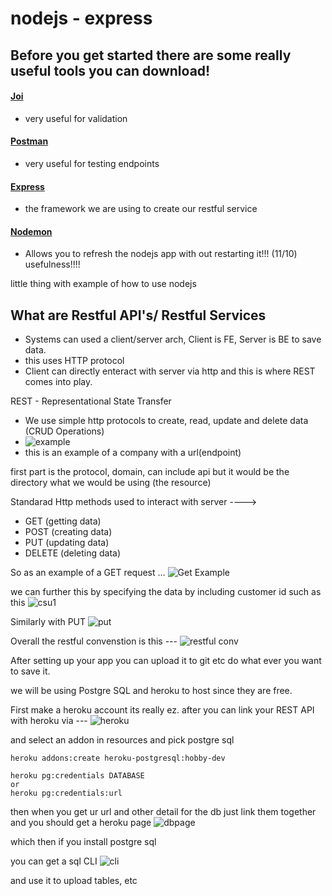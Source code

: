 # nodejs - express


## Before you get started there are some really useful tools you can download!

#### [Joi](https://www.npmjs.com/package/joi)
  - very useful for validation
#### [Postman](https://www.postman.com/)
  - very useful for testing endpoints
#### [Express](https://www.npmjs.com/package/express)
  - the framework we are using to create our restful service
#### [Nodemon](https://www.npmjs.com/package/nodemon)
  - Allows you to refresh the nodejs app with out restarting it!!! (11/10) usefulness!!!!


little thing with example of how to use nodejs

## What are Restful API's/ Restful Services
  - Systems can used a client/server arch, Client is FE, Server is BE to save data. 
  - this uses HTTP protocol
  - Client can directly enteract with server via http and this is where REST comes into play.
  
REST - Representational State Transfer
  - We use simple http protocols to create, read, update and delete data (CRUD Operations)
  - ![example](https://user-images.githubusercontent.com/46537188/120080626-bde88580-c06e-11eb-9761-dbfd232d1bb0.png)
  - this is an example of a company with a url(endpoint)

first part is the protocol, domain, can include api but it would be the directory what we would be using (the resource)

Standarad Http methods used to interact with server ----> 
  - GET (getting data)
  - POST (creating data)
  - PUT (updating data)
  - DELETE (deleting data)
 
So as an example of a GET request ... ![Get Example](https://user-images.githubusercontent.com/46537188/120080764-3f401800-c06f-11eb-9d9e-d74a7d5c3142.png)

we can further this by specifying the data by including customer id such as this ![csu1](https://user-images.githubusercontent.com/46537188/120080818-64348b00-c06f-11eb-88c7-33ff899f9713.png)

Similarly with PUT ![put](https://user-images.githubusercontent.com/46537188/120080856-83cbb380-c06f-11eb-81b8-038a9e526037.png)

Overall the restful convenstion is this --- ![restful conv](https://user-images.githubusercontent.com/46537188/120080903-ad84da80-c06f-11eb-950e-8677019f9ad9.png)


After setting up your app you can upload it to git etc do what ever you want to save it.

we will be using Postgre SQL and heroku to host since they are free.

First make a heroku account its really ez.
after you can link your REST API with heroku via --- ![heroku](https://user-images.githubusercontent.com/46537188/120087969-3e27de80-c0a1-11eb-804c-553fd26d027f.png)

and select an addon in resources and pick postgre sql 

```
heroku addons:create heroku-postgresql:hobby-dev

heroku pg:credentials DATABASE
or
heroku pg:credentials:url

```
then when you get ur url and other detail for the db just link them together and you should get a heroku page
![dbpage](https://user-images.githubusercontent.com/46537188/120088037-c312f800-c0a1-11eb-97f1-26262195534b.png)

which then if you install postgre sql 

you can get a sql CLI ![cli](https://user-images.githubusercontent.com/46537188/120088058-ee95e280-c0a1-11eb-91cf-8de36c1dabb3.png)

and use it to upload tables, etc








 


